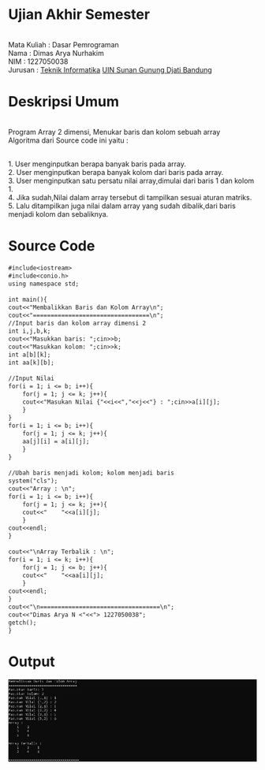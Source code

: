 # Ujian Akhir Semester
<br>Mata Kuliah	: Dasar Pemrograman
<br>Nama	: Dimas Arya Nurhakim
<br>NIM		: 1227050038
<br>Jurusan	: [Teknik Informatika](http://if.uinsgd.ac.id/) [UIN Sunan Gunung Djati Bandung](https://uinsgd.ac.id/)

# Deskripsi Umum
<br>Program Array 2 dimensi, Menukar baris dan kolom sebuah array
<br>Algoritma dari Source code ini yaitu :

<br>1. User menginputkan berapa banyak baris pada array.
<br>2. User menginputkan berapa banyak kolom dari baris pada array.
<br>3. User menginputkan satu persatu nilai array,dimulai dari baris 1 dan kolom 1.
<br>4. Jika sudah,Nilai dalam array tersebut di tampilkan sesuai aturan matriks.
<br>5. Lalu ditampilkan juga nilai dalam array yang sudah dibalik,dari baris menjadi kolom dan sebaliknya.
  
# Source Code
	#include<iostream>
	#include<conio.h>
	using namespace std;

	int main(){
	cout<<"Membalikkan Baris dan Kolom Array\n";
	cout<<"=================================\n";	
	//Input baris dan kolom array dimensi 2
    int i,j,b,k;
	cout<<"Masukkan baris: ";cin>>b;
	cout<<"Masukkan kolom: ";cin>>k;
    int a[b][k];
    int aa[k][b];
    
	//Input Nilai
	for(i = 1; i <= b; i++){    
		for(j = 1; j <= k; j++){      
		cout<<"Masukan Nilai {"<<i<<","<<j<<"} : ";cin>>a[i][j];    
		}
	}
	for(i = 1; i <= b; i++){    
		for(j = 1; j <= k; j++){              
		aa[j][i] = a[i][j];    
		}
	}
	
	//Ubah baris menjadi kolom; kolom menjadi baris
	system("cls");
	cout<<"Array : \n";
	for(i = 1; i <= b; i++){
		for(j = 1; j <= k; j++){        
		cout<<"    "<<a[i][j];
		}  
	cout<<endl;
	}
	
	cout<<"\nArray Terbalik : \n";
	for(i = 1; i <= k; i++){
		for(j = 1; j <= b; j++){        
		cout<<"    "<<aa[i][j];
		}  
	cout<<endl;
	}
	cout<<"\n==================================\n";
	cout<<"Dimas Arya N <"<<"> 1227050038";
   	getch();
	}
  
# Output
<img src="https://github.com/Synnoer/UAS_DASPRO/blob/main/UAS1.png">
